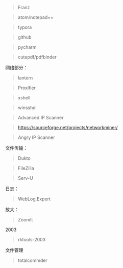 > Franz

> atom/notepad++

> typora

> github

> pycharm

> cutepdf/pdfbinder

网络部分：
> lantern

> Proxifier

> xshell

> winsshd

> Advanced IP Scanner

> https://sourceforge.net/projects/networkminer/

> Angry IP Scanner

文件传输：
> Dukto

> FileZilla

> Serv-U

日志：
> WebLog.Expert

放大：
> ZoomIt

2003
> rktools-2003

文件管理
> totalcommder
